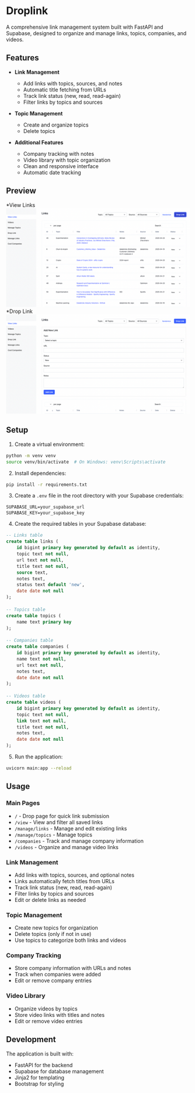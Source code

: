 # Droplink

A comprehensive link management system built with FastAPI and Supabase, designed to organize and manage links, topics, companies, and videos.

## Features

- **Link Management**
  - Add links with topics, sources, and notes
  - Automatic title fetching from URLs
  - Track link status (new, read, read-again)
  - Filter links by topics and sources
  
- **Topic Management**
  - Create and organize topics
  - Delete topics
  
- **Additional Features**
  - Company tracking with notes
  - Video library with topic organization
  - Clean and responsive interface
  - Automatic date tracking


## Preview
*View Links <br>
<img src="assets/preview1.png" width="600" alt="Drop Link Page"> <br>
*Drop Link<br>
<img src="assets/preview2.png" width="600" alt="Drop Link Page">


## Setup

1. Create a virtual environment:
```bash
python -m venv venv
source venv/bin/activate  # On Windows: venv\Scripts\activate
```

2. Install dependencies:
```bash
pip install -r requirements.txt
```

3. Create a `.env` file in the root directory with your Supabase credentials:
```
SUPABASE_URL=your_supabase_url
SUPABASE_KEY=your_supabase_key
```

4. Create the required tables in your Supabase database:

```sql
-- Links table
create table links (
    id bigint primary key generated by default as identity,
    topic text not null,
    url text not null,
    title text not null,
    source text,
    notes text,
    status text default 'new',
    date date not null
);

-- Topics table
create table topics (
    name text primary key
);

-- Companies table
create table companies (
    id bigint primary key generated by default as identity,
    name text not null,
    url text not null,
    notes text,
    date date not null
);

-- Videos table
create table videos (
    id bigint primary key generated by default as identity,
    topic text not null,
    link text not null,
    title text not null,
    notes text,
    date date not null
);
```

5. Run the application:
```bash
uvicorn main:app --reload
```

## Usage

### Main Pages

- `/` - Drop page for quick link submission
- `/view` - View and filter all saved links
- `/manage/links` - Manage and edit existing links
- `/manage/topics` - Manage topics
- `/companies` - Track and manage company information
- `/videos` - Organize and manage video links

### Link Management

- Add links with topics, sources, and optional notes
- Links automatically fetch titles from URLs
- Track link status (new, read, read-again)
- Filter links by topics and sources
- Edit or delete links as needed

### Topic Management

- Create new topics for organization
- Delete topics (only if not in use)
- Use topics to categorize both links and videos

### Company Tracking

- Store company information with URLs and notes
- Track when companies were added
- Edit or remove company entries

### Video Library

- Organize videos by topics
- Store video links with titles and notes
- Edit or remove video entries

## Development

The application is built with:
- FastAPI for the backend
- Supabase for database management
- Jinja2 for templating
- Bootstrap for styling 